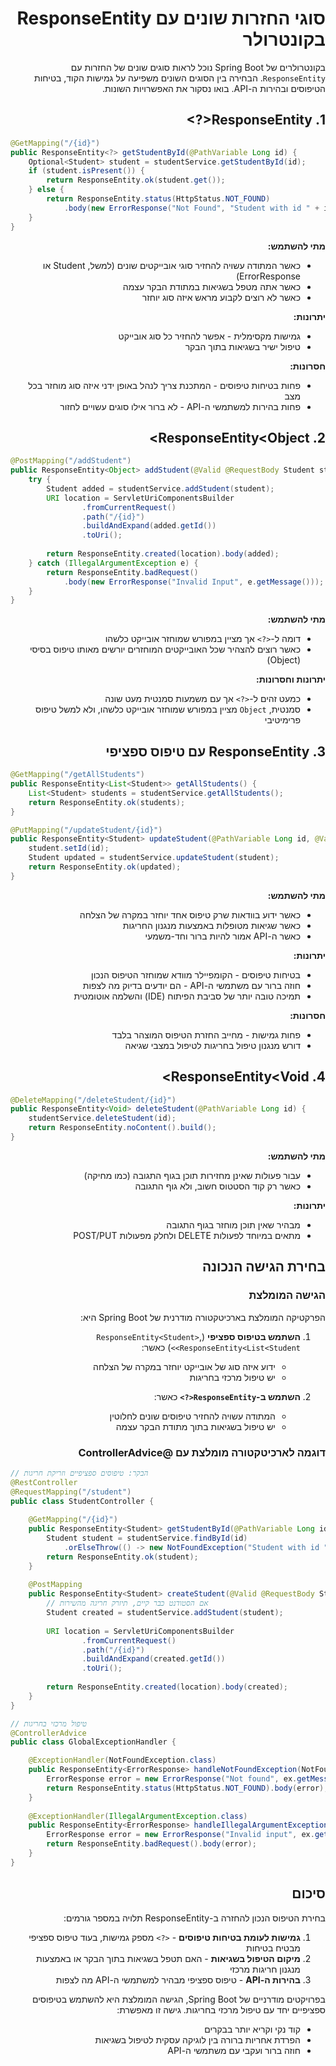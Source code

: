 <div dir="rtl">

# סוגי החזרות שונים עם ResponseEntity בקונטרולר



בקונטרולרים של Spring Boot נוכל לראות סוגים שונים של החזרות עם `ResponseEntity`. הבחירה בין הסוגים השונים משפיעה על גמישות הקוד, בטיחות הטיפוסים ובהירות ה-API. בואו נסקור את האפשרויות השונות.

## 1. ResponseEntity<?>

</div>

```java
@GetMapping("/{id}")
public ResponseEntity<?> getStudentById(@PathVariable Long id) {
    Optional<Student> student = studentService.getStudentById(id);
    if (student.isPresent()) {
        return ResponseEntity.ok(student.get());
    } else {
        return ResponseEntity.status(HttpStatus.NOT_FOUND)
            .body(new ErrorResponse("Not Found", "Student with id " + id + " does not exist"));
    }
}
```

<div dir="rtl">

**מתי להשתמש:**
- כאשר המתודה עשויה להחזיר סוגי אובייקטים שונים (למשל, Student או ErrorResponse)
- כאשר אתה מטפל בשגיאות במתודת הבקר עצמה
- כאשר לא רוצים לקבוע מראש איזה סוג יוחזר

**יתרונות:**
- גמישות מקסימלית - אפשר להחזיר כל סוג אובייקט
- טיפול ישיר בשגיאות בתוך הבקר

**חסרונות:**
- פחות בטיחות טיפוסים - המתכנת צריך לנהל באופן ידני איזה סוג מוחזר בכל מצב
- פחות בהירות למשתמשי ה-API - לא ברור אילו סוגים עשויים לחזור

## 2. ResponseEntity\<Object\>

</div>

```java
@PostMapping("/addStudent")
public ResponseEntity<Object> addStudent(@Valid @RequestBody Student student) {
    try {
        Student added = studentService.addStudent(student);
        URI location = ServletUriComponentsBuilder
                .fromCurrentRequest()
                .path("/{id}")
                .buildAndExpand(added.getId())
                .toUri();
        
        return ResponseEntity.created(location).body(added);
    } catch (IllegalArgumentException e) {
        return ResponseEntity.badRequest()
            .body(new ErrorResponse("Invalid Input", e.getMessage()));
    }
}
```

<div dir="rtl">

**מתי להשתמש:**
- דומה ל-`<?>` אך מציין במפורש שמוחזר אובייקט כלשהו
- כאשר רוצים להצהיר שכל האובייקטים המוחזרים יורשים מאותו טיפוס בסיסי (Object)

**יתרונות וחסרונות:**
- כמעט זהים ל-`<?>` אך עם משמעות סמנטית מעט שונה
- סמנטית, `Object` מציין במפורש שמוחזר אובייקט כלשהו, ולא למשל טיפוס פרימיטיבי

## 3. ResponseEntity עם טיפוס ספציפי

</div>

```java
@GetMapping("/getAllStudents")
public ResponseEntity<List<Student>> getAllStudents() {
    List<Student> students = studentService.getAllStudents();
    return ResponseEntity.ok(students);
}

@PutMapping("/updateStudent/{id}")
public ResponseEntity<Student> updateStudent(@PathVariable Long id, @Valid @RequestBody Student student) {
    student.setId(id);
    Student updated = studentService.updateStudent(student);
    return ResponseEntity.ok(updated);
}
```

<div dir="rtl">

**מתי להשתמש:**
- כאשר ידוע בוודאות שרק טיפוס אחד יוחזר במקרה של הצלחה
- כאשר שגיאות מטופלות באמצעות מנגנון החריגות
- כאשר ה-API אמור להיות ברור וחד-משמעי

**יתרונות:**
- בטיחות טיפוסים - הקומפיילר מוודא שמוחזר הטיפוס הנכון
- חוזה ברור עם משתמשי ה-API - הם יודעים בדיוק מה לצפות
- תמיכה טובה יותר של סביבת הפיתוח (IDE) והשלמה אוטומטית

**חסרונות:**
- פחות גמישות - מחייב החזרת הטיפוס המוצהר בלבד
- דורש מנגנון טיפול בחריגות לטיפול במצבי שגיאה

## 4. ResponseEntity\<Void\>

</div>

```java
@DeleteMapping("/deleteStudent/{id}")
public ResponseEntity<Void> deleteStudent(@PathVariable Long id) {
    studentService.deleteStudent(id);
    return ResponseEntity.noContent().build();
}
```

<div dir="rtl">

**מתי להשתמש:**
- עבור פעולות שאינן מחזירות תוכן בגוף התגובה (כמו מחיקה)
- כאשר רק קוד הסטטוס חשוב, ולא גוף התגובה

**יתרונות:**
- מבהיר שאין תוכן מוחזר בגוף התגובה
- מתאים במיוחד לפעולות DELETE ולחלק מפעולות POST/PUT

## בחירת הגישה הנכונה

### הגישה המומלצת

הפרקטיקה המומלצת בארכיטקטורה מודרנית של Spring Boot היא:

1. **השתמש בטיפוס ספציפי** (`ResponseEntity<Student>`, `ResponseEntity<List<Student>>`) כאשר:
    - ידוע איזה סוג של אובייקט יוחזר במקרה של הצלחה
    - יש טיפול מרכזי בחריגות

2. **השתמש ב-`ResponseEntity<?>`** כאשר:
    - המתודה עשויה להחזיר טיפוסים שונים לחלוטין
    - יש טיפול בשגיאות בתוך מתודת הבקר עצמה

### דוגמה לארכיטקטורה מומלצת עם @ControllerAdvice

</div>

```java
// הבקר: טיפוסים ספציפיים וזריקת חריגות
@RestController
@RequestMapping("/student")
public class StudentController {
    
    @GetMapping("/{id}")
    public ResponseEntity<Student> getStudentById(@PathVariable Long id) {
        Student student = studentService.findById(id)
            .orElseThrow(() -> new NotFoundException("Student with id " + id + " not found"));
        return ResponseEntity.ok(student);
    }
    
    @PostMapping
    public ResponseEntity<Student> createStudent(@Valid @RequestBody Student student) {
        // אם הסטודנט כבר קיים, תיזרק חריגה מהשירות
        Student created = studentService.addStudent(student);
        
        URI location = ServletUriComponentsBuilder
                .fromCurrentRequest()
                .path("/{id}")
                .buildAndExpand(created.getId())
                .toUri();
        
        return ResponseEntity.created(location).body(created);
    }
}

// טיפול מרכזי בחריגות
@ControllerAdvice
public class GlobalExceptionHandler {

    @ExceptionHandler(NotFoundException.class)
    public ResponseEntity<ErrorResponse> handleNotFoundException(NotFoundException ex) {
        ErrorResponse error = new ErrorResponse("Not found", ex.getMessage());
        return ResponseEntity.status(HttpStatus.NOT_FOUND).body(error);
    }
    
    @ExceptionHandler(IllegalArgumentException.class)
    public ResponseEntity<ErrorResponse> handleIllegalArgumentException(IllegalArgumentException ex) {
        ErrorResponse error = new ErrorResponse("Invalid input", ex.getMessage());
        return ResponseEntity.badRequest().body(error);
    }
}
```

<div dir="rtl">

## סיכום

בחירת הטיפוס הנכון להחזרה ב-ResponseEntity תלויה במספר גורמים:

1. **גמישות לעומת בטיחות טיפוסים** - `<?>` מספק גמישות, בעוד טיפוס ספציפי מבטיח בטיחות
2. **מיקום הטיפול בשגיאות** - האם תטפל בשגיאות בתוך הבקר או באמצעות מנגנון חריגות מרכזי
3. **בהירות ה-API** - טיפוס ספציפי מבהיר למשתמשי ה-API מה לצפות

בפרויקטים מודרניים של Spring Boot, הגישה המומלצת היא להשתמש בטיפוסים ספציפיים יחד עם טיפול מרכזי בחריגות. גישה זו מאפשרת:
- קוד נקי וקריא יותר בבקרים
- הפרדת אחריות ברורה בין לוגיקה עסקית לטיפול בשגיאות
- חוזה ברור ועקבי עם משתמשי ה-API

</div>